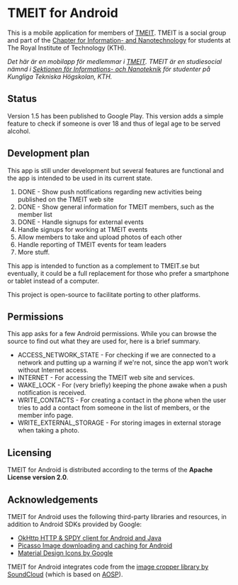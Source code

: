 TMEIT for Android
=================

This is a mobile application for members of [TMEIT](http://tmeit.se). TMEIT is a social group
and part of the [Chapter for Information- and Nanotechnology](http://insektionen.se) for
students at The Royal Institute of Technology (KTH).

_Det här är en mobilapp för medlemmar i [TMEIT](http://tmeit.se). TMEIT är en studiesocial
nämnd i [Sektionen för Informations- och Nanoteknik](http://insektionen.se) för studenter
på Kungliga Tekniska Högskolan, KTH._

## Status
Version 1.5 has been published to Google Play. This version adds a simple feature to check if
someone is over 18 and thus of legal age to be served alcohol.

## Development plan
This app is still under development but several features are functional and the app is intended
to be used in its current state.

1. DONE - Show push notifications regarding new activities being published on the TMEIT web site
2. DONE - Show general information for TMEIT members, such as the member list
3. DONE - Handle signups for external events
4. Handle signups for working at TMEIT events
5. Allow members to take and upload photos of each other
6. Handle reporting of TMEIT events for team leaders
7. More stuff.

This app is intended to function as a complement to TMEIT.se but eventually, it could be
a full replacement for those who prefer a smartphone or tablet instead of a computer.

This project is open-source to facilitate porting to other platforms.

## Permissions
This app asks for a few Android permissions. While you can browse the source to find out what they
are used for, here is a brief summary.

* ACCESS_NETWORK_STATE - For checking if we are connected to a network and putting up a warning
  if we're not, since the app won't work without Internet access.
* INTERNET - For accessing the TMEIT web site and services.
* WAKE_LOCK - For (very briefly) keeping the phone awake when a push notification is received.
* WRITE_CONTACTS - For creating a contact in the phone when the user tries to add a contact
  from someone in the list of members, or the member info page.
* WRITE_EXTERNAL_STORAGE - For storing images in external storage when taking a photo.

## Licensing
TMEIT for Android is distributed according to the terms of the **Apache License version 2.0**.

## Acknowledgements
TMEIT for Android uses the following third-party libraries and resources, in addition to Android
SDKs provided by Google:

* [OkHttp HTTP & SPDY client for Android and Java](https://github.com/square/okhttp)
* [Picasso Image downloading and caching for Android](http://square.github.io/picasso/)
* [Material Design Icons by Google](https://github.com/google/material-design-icons)

TMEIT for Android integrates code from the
[image cropper library by SoundCloud](https://github.com/jdamcd/android-crop) (which is based on
[AOSP](https://source.android.com/)).
